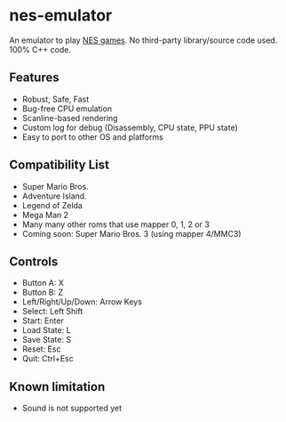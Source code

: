 # nes-emulator
An emulator to play [NES games](https://en.wikipedia.org/wiki/List_of_Nintendo_Entertainment_System_games). No third-party library/source code used. 100% C++ code.

## Features
* Robust, Safe, Fast
* Bug-free CPU emulation
* Scanline-based rendering
* Custom log for debug (Disassembly, CPU state, PPU state)
* Easy to port to other OS and platforms

## Compatibility List
* Super Mario Bros.
* Adventure Island.
* Legend of Zelda
* Mega Man 2
* Many many other roms that use mapper 0, 1, 2 or 3
* Coming soon: Super Mario Bros. 3 (using mapper 4/MMC3)

## Controls
* Button A: X
* Button B: Z
* Left/Right/Up/Down: Arrow Keys
* Select: Left Shift
* Start: Enter
* Load State: L
* Save State: S
* Reset: Esc
* Quit: Ctrl+Esc

## Known limitation
* Sound is not supported yet